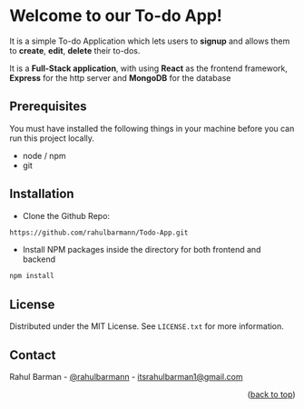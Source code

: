 <a  name="readme-top"></a>
# Welcome to our To-do App!

It is a simple To-do Application which lets users to **signup** and allows them to **create**, **edit**, **delete** their to-dos.

It is a **Full-Stack application**, with using **React** as the frontend framework, **Express** for the http server and **MongoDB** for the database

## Prerequisites

You must have installed the following things in your machine before you can run this project locally.

* node / npm
* git 

## Installation

- Clone the Github Repo:

 ```sh
https://github.com/rahulbarmann/Todo-App.git
```

- Install NPM packages inside the directory for both frontend and backend

```sh
npm install
```

## License

Distributed under the MIT License. See `LICENSE.txt` for more information.

## Contact

Rahul Barman - [@rahulbarmann](https://x.com/rahulbarmann) - itsrahulbarman1@gmail.com

  
<p  align="right">(<a  href="#readme-top">back to top</a>)</p>
